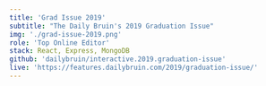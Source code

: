 ```yaml
---
title: 'Grad Issue 2019'
subtitle: "The Daily Bruin's 2019 Graduation Issue"
img: './grad-issue-2019.png'
role: 'Top Online Editor'
stack: React, Express, MongoDB
github: 'dailybruin/interactive.2019.graduation-issue'
live: 'https://features.dailybruin.com/2019/graduation-issue/'
---
```

